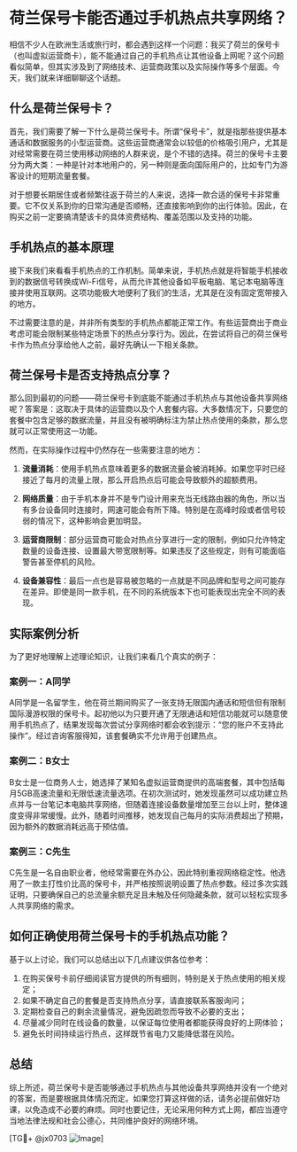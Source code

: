 # 荷兰保号卡能否通过手机热点共享网络？

相信不少人在欧洲生活或旅行时，都会遇到这样一个问题：我买了荷兰的保号卡（也叫虚拟运营商卡），能不能通过自己的手机热点让其他设备上网呢？这个问题看似简单，但其实涉及到了网络技术、运营商政策以及实际操作等多个层面。今天，我们就来详细聊聊这个话题。

## 什么是荷兰保号卡？

首先，我们需要了解一下什么是荷兰保号卡。所谓“保号卡”，就是指那些提供基本通话和数据服务的小型运营商。这些运营商通常会以较低的价格吸引用户，尤其是对经常需要在荷兰使用移动网络的人群来说，是个不错的选择。荷兰的保号卡主要分为两大类：一种是针对本地用户的，另一种则是面向国际用户的，比如专门为游客设计的短期流量套餐。

对于想要长期居住或者频繁往返于荷兰的人来说，选择一款合适的保号卡非常重要。它不仅关系到你的日常沟通是否顺畅，还直接影响到你的出行体验。因此，在购买之前一定要搞清楚该卡的具体资费结构、覆盖范围以及支持的功能。

## 手机热点的基本原理

接下来我们来看看手机热点的工作机制。简单来说，手机热点就是将智能手机接收到的数据信号转换成Wi-Fi信号，从而允许其他设备如平板电脑、笔记本电脑等连接并使用互联网。这项功能极大地便利了我们的生活，尤其是在没有固定宽带接入的地方。

不过需要注意的是，并非所有类型的手机热点都能正常工作。有些运营商出于商业考虑可能会限制某些特定场景下的热点分享行为。因此，在尝试将自己的荷兰保号卡作为热点分享给他人之前，最好先确认一下相关条款。

## 荷兰保号卡是否支持热点分享？

那么回到最初的问题——荷兰保号卡到底能不能通过手机热点与其他设备共享网络呢？答案是：这取决于具体的运营商以及个人套餐内容。大多数情况下，只要您的套餐中包含足够的数据流量，并且没有被明确标注为禁止热点使用的条款，那么您就可以正常使用这一功能。

然而，在实际操作过程中仍然存在一些需要注意的地方：

1. **流量消耗**：使用手机热点意味着更多的数据流量会被消耗掉。如果您平时已经接近了每月的流量上限，那么开启热点后可能会导致额外的超额费用。
   
2. **网络质量**：由于手机本身并不是专门设计用来充当无线路由器的角色，所以当有多台设备同时连接时，网速可能会有所下降。特别是在高峰时段或者信号较弱的情况下，这种影响会更加明显。

3. **运营商限制**：部分运营商可能会对热点分享进行一定的限制，例如只允许特定数量的设备连接、设置最大带宽限制等。如果违反了这些规定，则有可能面临警告甚至停机的风险。

4. **设备兼容性**：最后一点也是容易被忽略的一点就是不同品牌和型号之间可能存在差异。即使是同一款手机，在不同的系统版本下也可能表现出完全不同的表现。

## 实际案例分析

为了更好地理解上述理论知识，让我们来看几个真实的例子：

### 案例一：A同学
A同学是一名留学生，他在荷兰期间购买了一张支持无限国内通话和短信但有限制国际漫游权限的保号卡。起初他以为只要开通了无限通话和短信功能就可以随意使用手机热点了，结果发现每次尝试分享网络时都会收到提示：“您的账户不支持此操作”。经过咨询客服得知，该套餐确实不允许用于创建热点。

### 案例二：B女士
B女士是一位商务人士，她选择了某知名虚拟运营商提供的高端套餐，其中包括每月5GB高速流量和无限低速流量选项。在初次测试时，她发现虽然可以成功建立热点并与一台笔记本电脑共享网络，但随着连接设备数量增加至三台以上时，整体速度变得非常缓慢。此外，随着时间推移，她发现自己每月的实际消费超出了预期，因为额外的数据消耗远高于预估值。

### 案例三：C先生
C先生是一名自由职业者，他经常需要在外办公，因此特别重视网络稳定性。他选用了一款主打性价比高的保号卡，并严格按照说明设置了热点参数。经过多次实践证明，只要确保自己的总流量余额充足且未触及任何隐藏条款，就可以轻松实现多人共享网络的需求。

## 如何正确使用荷兰保号卡的手机热点功能？

基于以上讨论，我们可以总结出以下几点建议供各位参考：

1. 在购买保号卡前仔细阅读官方提供的所有细则，特别是关于热点使用的相关规定；
2. 如果不确定自己的套餐是否支持热点分享，请直接联系客服询问；
3. 定期检查自己的剩余流量情况，避免因疏忽而导致不必要的支出；
4. 尽量减少同时在线设备的数量，以保证每位使用者都能获得良好的上网体验；
5. 避免长时间持续运行热点，这样既节省电力又能降低潜在风险。

## 总结

综上所述，荷兰保号卡是否能够通过手机热点与其他设备共享网络并没有一个绝对的答案，而是要根据具体情况而定。如果您打算这样做的话，请务必提前做好功课，以免造成不必要的麻烦。同时也要记住，无论采用何种方式上网，都应当遵守当地法律法规和社会公德心，共同维护良好的网络环境。

[TG💪+ @jx0703 ![Image](https://github.com/user-attachments/assets/dbca1d08-cadb-493c-b0ec-ad6f7a83f270)]